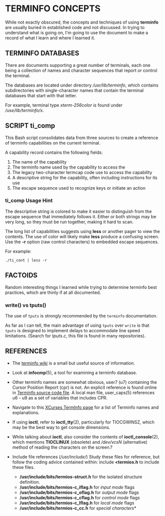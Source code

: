 # TERMINFO CONCEPTS

While not exactly obscured, the concepts and techniques of using
**terminfo** are usually buried in established code and not
discussed.  In trying to understand what is going on, I'm going to
use the document to make a record of what I learn and where I learned
it.

## TERMINFO DATABASES

There are documents supporting a great number of terminals, each one
being a collection of names and character sequences that report or
control the terminal.

The databases are located under directory */usr/lib/terminfo*,
which contains subdirectories with single-character names that
contain the terminal databases that start with that letter.

For example, terminal type *xterm-256color* is found under
*/use/lib/terminfo/x*.

## SCRIPT ti_comp

This Bash script consolidates data from three sources to create
a reference of terminfo capabilities on the current terminal.

A capability record contains the following fields:
1. The name of the capability
2. The terminfo name used by the capability to access the
3. The legacy two-character termcap code use to access the
   capability
4. A descriptive string for the capability, often including
   instructions for its use
5. The escape sequence used to recognize keys or initiate
   an action

### ti_comp Usage Hint

The descriptive string is colored to make it easier to
distinguish from the escape sequence that immediately follows
it.  Either or both strings may be very long, so they must be
run together, making it hard to scan.

The long list of capabilities suggests using **less** or another
pager to view the contents.  The use of color will likely make
**less** produce a confusing screen.  Use the **-r** option
(raw control characters) to embedded escape sequences.

For example: 

`./ti_cont | less -r`

## FACTOIDS

Random interesting things I learned while trying to determine terminfo
best practices, which are thinly if at all documented.

### write() vs tputs()

The use of `tputs` is strongly recommended by the `terminfo`
documentation.

As far as I can tell, the main advantage of using `tputs` over `write`
is that `tputs` is designed to implement delays to accommodate line
speed limitations. (Search for *tputs.c*, this file is found in many
repositories).

## REFERENCES

- The [terminfo wiki][wiki] is a small but useful source of
  information.

- Look at **infocmp**(5), a tool for examining a terminfo
  database.

- Other terminfo names are somewhat obvious, user7 (u7) containing
  the Cursor Position Report (cpr) is not.  An explicit reference
  is found online in [Terminfo source code file][terminfo_src].
  A local man file, user_caps(5) references u6 - u9 as a set of
  variables that includes CPR.

- Navigate to this [XCurses TermInfo page][opengroup] for a
  list of Terminfo names and explanations.

- If using **ioctl**, refer to **ioctl_tty**(2), particularly
  for TIOCGWINSZ, which may be the best way to get console dimensions.

- While talking about **ioctl**, also consider the contents of
  **ioctl_console**(2), which mentions **TIOCLINUX** (obsolete)
  and */dev/vcsN* (alternative) method of reading the characters
  on the screen.?

- Include file references (*/usr/include/*)
  Study these files for reference, but follow the coding advice
  contained within: include **<termios.h** to include these files.
  - **/usr/include/bits/termios-struct.h** for the isolated structure definition.
  - **/usr/include/bits/termios-c_iflag.h** for *input mode* flags
  - **/usr/include/bits/termios-c_oflag.h** for *output mode* flags
  - **/usr/include/bits/termios-c_cflag.h** for *control mode* flags
  - **/usr/include/bits/termios-c_lflag.h** for *local mode* flags
  - **/usr/include/bits/termios-c_cc.h** for *special characters**







[wiki]:      https://en.wikipedia.org/wiki/Terminfo
[opengroup]: https://pubs.opengroup.org/onlinepubs/7908799/xcurses/terminfo.html#tag_002_001_003
[terminfo_src]: https://invisible-island.net/ncurses/terminfo.src.html#toc-_T_E_R_M_I_N_A_L__T_Y_P_E__D_E_S_C_R_I_P_T_I_O_N_S__S_O_U_R_C_E__F_I_L_E